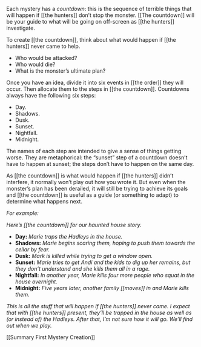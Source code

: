 
Each mystery has a *countdown*: this is the sequence of terrible things that will happen if [[the hunters]] don’t stop the monster. [[The countdown]] will be your guide to what will be going on off-screen as [[the hunters]] investigate.

To create [[the countdown]], think about what would happen if [[the hunters]] never came to help.

- Who would be attacked?
- Who would die?
- What is the monster’s ultimate plan?

Once you have an idea, divide it into six events in [[the order]] they will occur. Then allocate them to the steps in [[the countdown]]. Countdowns always have the following six steps:

- Day.
- Shadows.
- Dusk.
- Sunset.
- Nightfall.
- Midnight.

The names of each step are intended to give a sense of things getting worse. They are metaphorical: the “sunset” step of a countdown doesn’t have to happen at sunset; the steps don’t have to happen on the same day.

As [[the countdown]] is what would happen if [[the hunters]] didn’t interfere, it normally won’t play out how you wrote it. But even when the monster’s plan has been derailed, it will still be trying to achieve its goals and [[the countdown]] is useful as a guide (or something to adapt) to determine what happens next.

*For example:*

*Here’s [[the countdown]] for our haunted house story.*

- **Day:** *Marie traps the Hadleys in the house.*
- **Shadows:** *Marie begins scaring them, hoping to push them towards the cellar by fear.*
- **Dusk:** *Mark is killed while trying to get a window open.*
- **Sunset:** *Marie tries to get Andi and the kids to dig up her remains, but they don’t understand and she kills them all in a rage.*
- **Nightfall:** *In another year, Marie kills four more people who squat in the house overnight.*
- **Midnight:** *Five years later, another family [[moves]] in and Marie kills them.*

*This is all the stuff that will happen if [[the hunters]] never came. I expect that with [[the hunters]] present, they’ll be trapped in the house as well as (or instead of) the Hadleys. After that, I’m not sure how it will go. We’ll find out when we play.*

[[Summary First Mystery Creation]]